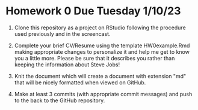 # Homework 0 Due Tuesday 1/10/23
1. Clone this repository as a project on RStudio following the procedure used previously and in the screencast.

1. Complete your brief CV/Resume using the template HW0example.Rmd making appropriate changes to personalize it and help me get to know you a little more. Please be sure that it describes you rather than keeping the information about Steve Jobs! 

1. Knit the document which will create a document with extension "md" that will be nicely formatted when viewed on GitHub.  

1. Make at least 3 commits (with appropriate commit messages) and push to the back to the GitHub repository.
